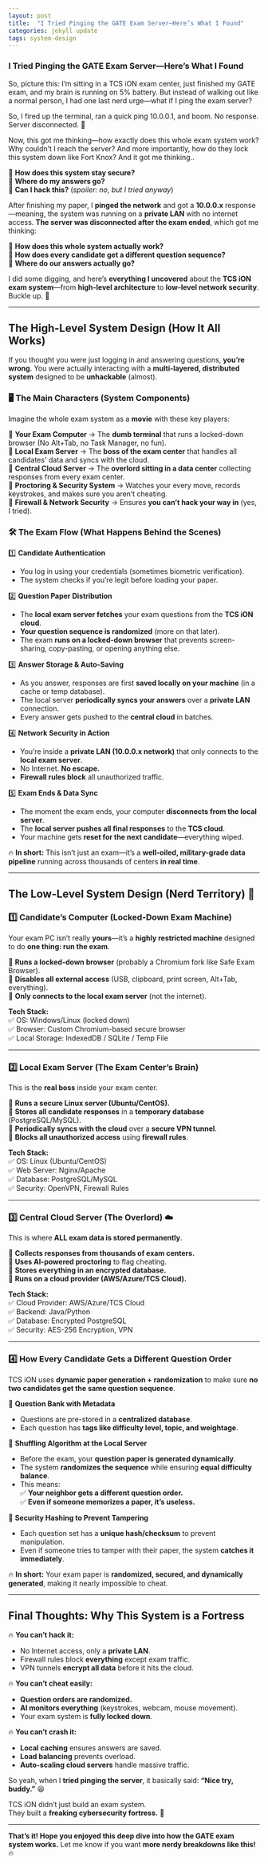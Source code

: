 ```yaml
---
layout: post
title:  "I Tried Pinging the GATE Exam Server—Here’s What I Found"
categories: jekyll update
tags: system-design 
---
```


### **I Tried Pinging the GATE Exam Server—Here’s What I Found**  

So, picture this: I’m sitting in a TCS iON exam center, just finished my GATE exam, and my brain is running on 5% battery. But instead of walking out like a normal person, I had one last nerd urge—what if I ping the exam server?

So, I fired up the terminal, ran a quick ping 10.0.0.1, and boom. No response. Server disconnected. 🤯

Now, this got me thinking—how exactly does this whole exam system work? Why couldn’t I reach the server? And more importantly, how do they lock this system down like Fort Knox? And it got me thinking..

🧐 **How does this system stay secure?**  
🧐 **Where do my answers go?**  
🧐 **Can I hack this?** (*spoiler: no, but I tried anyway*)  

After finishing my paper, I **pinged the network** and got a **10.0.0.x** response—meaning, the system was running on a **private LAN** with no internet access. **The server was disconnected after the exam ended**, which got me thinking:  

📌 **How does this whole system actually work?**  
📌 **How does every candidate get a different question sequence?**  
📌 **Where do our answers actually go?**  

I did some digging, and here’s **everything I uncovered** about the **TCS iON exam system**—from **high-level architecture** to **low-level network security**. Buckle up. 🚀  

---

## **The High-Level System Design (How It All Works)**  

If you thought you were just logging in and answering questions, **you’re wrong**. You were actually interacting with a **multi-layered, distributed system** designed to be **unhackable** (almost).  

### **🖥️ The Main Characters (System Components)**  
Imagine the whole exam system as a **movie** with these key players:  

🔹 **Your Exam Computer** → The **dumb terminal** that runs a locked-down browser (No Alt+Tab, no Task Manager, no fun).  
🔹 **Local Exam Server** → The **boss of the exam center** that handles all candidates' data and syncs with the cloud.  
🔹 **Central Cloud Server** → The **overlord sitting in a data center** collecting responses from every exam center.  
🔹 **Proctoring & Security System** → Watches your every move, records keystrokes, and makes sure you aren’t cheating.  
🔹 **Firewall & Network Security** → Ensures **you can’t hack your way in** (yes, I tried).  

### **🛠️ The Exam Flow (What Happens Behind the Scenes)**  

1️⃣ **Candidate Authentication**  
- You log in using your credentials (sometimes biometric verification).  
- The system checks if you’re legit before loading your paper.  

2️⃣ **Question Paper Distribution**  
- The **local exam server fetches** your exam questions from the **TCS iON cloud**.  
- **Your question sequence is randomized** (more on that later).  
- The exam **runs on a locked-down browser** that prevents screen-sharing, copy-pasting, or opening anything else.  

3️⃣ **Answer Storage & Auto-Saving**  
- As you answer, responses are first **saved locally on your machine** (in a cache or temp database).  
- The local server **periodically syncs your answers** over a **private LAN** connection.  
- Every answer gets pushed to the **central cloud** in batches.  

4️⃣ **Network Security in Action**  
- You’re inside a **private LAN (10.0.0.x network)** that only connects to the **local exam server**.  
- No Internet. **No escape.**  
- **Firewall rules block** all unauthorized traffic.  

5️⃣ **Exam Ends & Data Sync**  
- The moment the exam ends, your computer **disconnects from the local server**.  
- The **local server pushes all final responses** to the **TCS cloud**.  
- Your machine gets **reset for the next candidate**—everything wiped.  

🔥 **In short:** This isn’t just an exam—it’s a **well-oiled, military-grade data pipeline** running across thousands of centers **in real time**.  

---

## **The Low-Level System Design (Nerd Territory) 🚀**  

### **1️⃣ Candidate’s Computer (Locked-Down Exam Machine)**  
Your exam PC isn’t really **yours**—it’s a **highly restricted machine** designed to do **one thing: run the exam**.  

🔹 **Runs a locked-down browser** (probably a Chromium fork like Safe Exam Browser).  
🔹 **Disables all external access** (USB, clipboard, print screen, Alt+Tab, everything).  
🔹 **Only connects to the local exam server** (not the internet).  

**Tech Stack:**  
✅ OS: Windows/Linux (locked down)  
✅ Browser: Custom Chromium-based secure browser  
✅ Local Storage: IndexedDB / SQLite / Temp File  

---

### **2️⃣ Local Exam Server (The Exam Center’s Brain)**  
This is the **real boss** inside your exam center.  

🔹 **Runs a secure Linux server (Ubuntu/CentOS).**  
🔹 **Stores all candidate responses** in a **temporary database** (PostgreSQL/MySQL).  
🔹 **Periodically syncs with the cloud** over a **secure VPN tunnel**.  
🔹 **Blocks all unauthorized access** using **firewall rules**.  

**Tech Stack:**  
✅ OS: Linux (Ubuntu/CentOS)  
✅ Web Server: Nginx/Apache  
✅ Database: PostgreSQL/MySQL  
✅ Security: OpenVPN, Firewall Rules  

---

### **3️⃣ Central Cloud Server (The Overlord) ☁️**  
This is where **ALL exam data is stored permanently**.  

🔹 **Collects responses from thousands of exam centers.**  
🔹 **Uses AI-powered proctoring** to flag cheating.  
🔹 **Stores everything in an encrypted database.**  
🔹 **Runs on a cloud provider (AWS/Azure/TCS Cloud).**  

**Tech Stack:**  
✅ Cloud Provider: AWS/Azure/TCS Cloud  
✅ Backend: Java/Python  
✅ Database: Encrypted PostgreSQL  
✅ Security: AES-256 Encryption, VPN  

---

### **4️⃣ How Every Candidate Gets a Different Question Order**  
TCS iON uses **dynamic paper generation + randomization** to make sure **no two candidates get the same question sequence**.  

🔹 **Question Bank with Metadata**  
- Questions are pre-stored in a **centralized database**.  
- Each question has **tags like difficulty level, topic, and weightage**.  

🔹 **Shuffling Algorithm at the Local Server**  
- Before the exam, your **question paper is generated dynamically**.  
- The system **randomizes the sequence** while ensuring **equal difficulty balance**.  
- This means:  
  ✅ **Your neighbor gets a different question order.**  
  ✅ **Even if someone memorizes a paper, it’s useless.**  

🔹 **Security Hashing to Prevent Tampering**  
- Each question set has a **unique hash/checksum** to prevent manipulation.  
- Even if someone tries to tamper with their paper, the system **catches it immediately**.  

🔥 **In short:** Your exam paper is **randomized, secured, and dynamically generated**, making it nearly impossible to cheat.  

---

## **Final Thoughts: Why This System is a Fortress**  

🔥 **You can’t hack it:**  
- No Internet access, only a **private LAN**.  
- Firewall rules block **everything** except exam traffic.  
- VPN tunnels **encrypt all data** before it hits the cloud.  

🔥 **You can’t cheat easily:**  
- **Question orders are randomized.**  
- **AI monitors everything** (keystrokes, webcam, mouse movement).  
- Your exam system is **fully locked down**.  

🔥 **You can’t crash it:**  
- **Local caching** ensures answers are saved.  
- **Load balancing** prevents overload.  
- **Auto-scaling cloud servers** handle massive traffic.  

So yeah, when I **tried pinging the server**, it basically said: **“Nice try, buddy.”** 😆  

TCS iON didn’t just build an exam system.  
They built a **freaking cybersecurity fortress.** 🚀  

---

**That’s it! Hope you enjoyed this deep dive into how the GATE exam system works.** Let me know if you want **more nerdy breakdowns like this!** 🔥